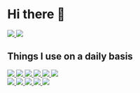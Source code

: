 

# Hi there 👋

  


<p align="left">
<a href="https://github.com/cyphershot/cyphershot">
<img  src="https://readme-components.vercel.app/api?component=experience&company=CRED_CLUB&role=Frontend%20Engineer%20&location=Bangalore&fill=black">
</a>
<a href="https://github.com/cyphershot/cyphershot">
<img  src="https://readme-components.vercel.app/api?component=stackoverflow&stackoverflowid=8780399&textfill=black&fill=linear-gradient%2862deg%2C%20%238EC5FC%200%25%2C%20%23E0C3FC%20100%25%29%3B%0A">
</a>
</p>

## Things I use on a daily basis

<p align="left"> 
  
<a href="https://github.com/cyphershot/cyphershot">
 <img  src="https://readme-components.vercel.app/api?component=logo&fill=black&logo=react&animation=spin&svgfill=15d8fe">  
 </a>

  <a href="https://github.com/cyphershot/cyphershot">
<img  src="https://readme-components.vercel.app/api?component=logo&fill=black&logo=next.js&svgfill=fefefe">
</a>

 <a href="https://github.com/cyphershot/cyphershot">
 <img  src="https://readme-components.vercel.app/api?component=logo&fill=black&logo=node.js&svgfill=659b60">
</a>

  <a href="https://github.com/cyphershot/cyphershot">
<img  src="https://readme-components.vercel.app/api?component=logo&fill=black&logo=webpack&animation=spin&svgfill=8ed5fa">
</a>

<a href="https://github.com/cyphershot/cyphershot">
<img  src="https://readme-components.vercel.app/api?component=logo&fill=black&logo=angular&svgfill=b52e31">  
</a>

<a href="https://github.com/cyphershot/cyphershot">
<img  src="https://readme-components.vercel.app/api?component=logo&fill=black&logo=vue.js&svgfill=42b883">  
</a>

<br />

<a href="https://github.com/cyphershot/cyphershot">
<img  src="https://readme-components.vercel.app/api?component=logo&fill=black&logo=javascript&svgfill=f6df1c">
</a>

   <a href="https://github.com/cyphershot/cyphershot">
<img  src="https://readme-components.vercel.app/api?component=logo&fill=black&logo=typescript&svgfill=2d79c7">
</a>

<a href="https://github.com/cyphershot/cyphershot">
<img  src="https://readme-components.vercel.app/api?component=logo&fill=black&logo=tailwind.css&svgfill=028dd1">
</a>

<a href="https://github.com/cyphershot/cyphershot">
<img  src="https://readme-components.vercel.app/api?component=logo&fill=black&logo=github">
</a>

<a href="https://github.com/cyphershot/cyphershot">
<img  src="https://readme-components.vercel.app/api?component=logo&fill=black&logo=laravel&svgfill=f55247">
</a>


</p>

